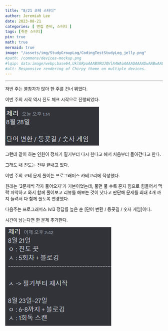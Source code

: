 ```yaml
---
title: "8/21 코테 스터디"
author: Jeremiah Lee
date: 2023-08-21
categories: [ 면접 준비, 스터디 ]
tags: [취준 스터디]
pin: true
math: true
mermaid: true
image: "/assets/img/StudyGroupLog/CodingTestStudyLog_jelly.png"
#path: /commons/devices-mockup.png
#lqip: data:image/webp;base64,UklGRpoAAABXRUJQVlA4WAoAAAAQAAAADwAABwAAQUxQSDIAAAARL0AmbZurmr57yyIiqE8oiG0bejIYEQTgqiDA9vqnsUSI6H+oAERp2HZ65qP/VIAWAFZQOCBCAAAA8AEAnQEqEAAIAAVAfCWkAALp8sF8rgRgAP7o9FDvMCkMde9PK7euH5M1m6VWoDXf2FkP3BqV0ZYbO6NA/VFIAAAA
#alt: Responsive rendering of Chirpy theme on multiple devices.
---
```

***

저번 주는 불참자가 많아 한 주를 건너 뛰었다.


이번 주의 시작 역시 진도 체크 시작으로 진행되었다.

![](/assets/img/StudyGroupLog/8-21-codingTestStudyPic1.png)


그런데 같이 하는 인원이 정처기 필기부터 다시 한다고 해서 처음부터 돌아간다고 한다.

그래도 내 진도는 전부 끝내고 있다.



이번 주의 코테 문제 풀이는 프로그래머스 카테고리에 작성했다.

원래는 '2문제씩 각자 풀어오자'가 기본이었는데, 풀면 풀 수록 혼자 힘으로 힘들어서 맥락 파악하고 와서 함께 풀어보고 리뷰를 해보는 것이 낫다고 판단해 문제를 최대 4개 까지 늘려서 다 함께 풀도록 변경했다.


다음주는 프로그래머스 lvl3 정답률 높은 순 [단어 변환 / 등굣길 / 숫자 게임]이다.

시간이 남는다면 한 문제 추가한다.


![](/assets/img/StudyGroupLog/8-21-codingTestStudyPic2.png)
